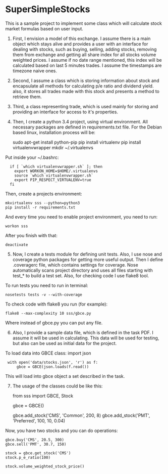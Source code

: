 # SuperSimpleStocks

This is a sample project to implement some class which will calculate 
stock market formulas based on user input.
 
1. First, I envision a model of this exchange. I assume there is a main 
object which stays alive and provides a user with an interface for 
dealing with stocks, such as buying, selling, adding stocks, removing 
them from exchange and getting all share index for all stocks volume 
weighted prices. I assume if no date range mentioned, this index will
be calculated based on last 5 minutes trades. I assume the timestamps
are timezone naive ones.
 
2. Second, I assume a class which is storing information about stock and 
encapsulate all methods for calculating p/e ratio and dividend yield.
also, it stores all trades made with this stock and presents a method
to retrieve them.

3. Third, a class representing trade, which is used mainly for
storing and providing an interface for access to it's properties.
 
4. Then, I create a python 3.4 project, using virtual environment. All 
necessary packages are defined in requirements.txt file. For the Debian
based linux, installation process will be:


	 sudo apt-get install python-pip
     pip install virtualenv
     pip install virtualenvwrapper
     mkdir ~/.virtualenvs


Put inside your ~/.bashrc:
 
      if [ `which virtualenvwrapper.sh` ]; then 
        export WORKON_HOME=$HOME/.virtualenvs
        source `which virtualenvwrapper.sh`
        export PIP_RESPECT_VIRTUALENV=true
      fi

Then, create a projects environment:

    mkvirtualenv sss --python=python3
    pip install -r requirements.txt
 
And every time you need to enable project environment, you need to
 run:
 
    workon sss
 
After you finish with that:
 
    deactivate
 
5. Now, I create a tests module for defining unit tests. Also, I use
nose and coverage python packages for getting more useful output. Then
I define .coveragerc file, which contains settings for coverage. Nose
automatically scans project directory and uses all files starting with
test_* to build a test set. Also, for checking code I use flake8 tool.
  
To run tests you need to run in terminal:
  
    nosetests tests -v --with-coverage
    
To check code with flake8 you run (for example):

    flake8 --max-complexity 10 sss/gbce.py

Where instead of gbce.py you can put any file.
  
6. Also, I provide a sample data file, which is defined in the task PDF.
I assume it will be used in calculating. This data will be used for
testing, but also can be used as initial data for the project.
 
To load data into GBCE class:
     import json
  
     with open('data/stocks.json', 'r') as f:
         gbce = GBCE(json.loads(f.read())
          
This will load into gbce object a set described in the task.
   
7. The usage of the classes could be like this:


     from sss import GBCE, Stock
    
     gbce = GBCE()
    
     gbce.add_stock('CMS', 'Common', 200, 8)
     gbce.add_stock('PMT', 'Preferred', 100, 10, 0.04)


Now, you have two stocks and you can do operations:


    gbce.buy('CMS', 20.5, 300)
    gbce.sell('PMT', 30.7, 150)

    stock = gbce.get_stock('CMS')
    stock.p_e_ratio(100)
    
    stock.volume_weighted_stock_price()
